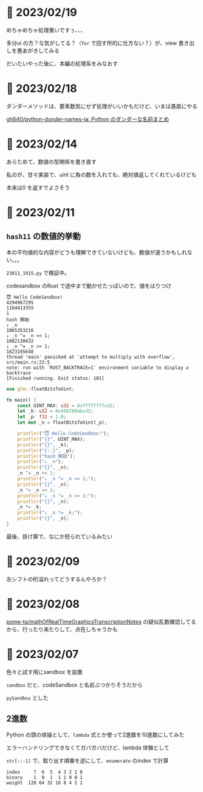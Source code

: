 # 📝 2023/02/19


めちゃめちゃ処理重いですぅ、、、

多分ui の方？な気がしてる？（`for` で回す所的に仕方ない？）が、view 書き出しを悪あがきしてみる


だいたいやった後に、本編の処理系をみなおす

# 📝 2023/02/18

ダンダーメソッドは、要素数気にせず処理がいいかもだけど、いまは愚直にやる

[gh640/python-dunder-names-ja: Python のダンダーな名前まとめ](https://github.com/gh640/python-dunder-names-ja)

# 📝 2023/02/14

あらためて、数値の型関係を書き直す

私のが、甘々実装で、uint に負の数を入れても、絶対値返してくれているけども

本来は0 を返すでよさそう

# 📝 2023/02/11

## `hash11` の数値的挙動

本の平均値的な内容がどうも理解できていないけども、数値が違うかもしれない。。。

`23011_1915.py` で検証中。

codesandbox のRust で途中まで動かせたっぽいので、値をはりつけ

```
😇 Hello CodeSandbox!
4294967295
1164413355
1
hash 開始
↓ _n
1065353216
↓ _n ^= _n << 1;
1082130432
↓ _n ^= _n >> 1;
1623195648
thread 'main' panicked at 'attempt to multiply with overflow', src/main.rs:22:5
note: run with `RUST_BACKTRACE=1` environment variable to display a backtrace
[Finished running. Exit status: 101]

```

```main.rs
use glm::floatBitsToUint;

fn main() {
    const UINT_MAX: u32 = 0xffffffffu32;
    let _k: u32 = 0x456789abu32;
    let _p: f32 = 1.0;
    let mut _n = floatBitsToUint(_p);

    println!("😇 Hello CodeSandbox!");
    println!("{}", UINT_MAX);
    println!("{}", _k);
    println!("{:.}", _p);
    println!("hash 開始");
    println!("↓ _n");
    println!("{}", _n);
    _n ^= _n << 1;
    println!("↓ _n ^= _n << 1;");
    println!("{}", _n);
    _n ^= _n >> 1;
    println!("↓ _n ^= _n >> 1;");
    println!("{}", _n);
    _n *= _k;
    println!("↓ _n *= _k;");
    println!("{}", _n);
}


```

最後、掛け算で、なにか怒られているみたい

# 📝 2023/02/09

左シフトの桁溢れってどうするんやろか？

# 📝 2023/02/08

[pome-ta/mathOfRealTimeGraphicsTranscriptionNotes](https://github.com/pome-ta/mathOfRealTimeGraphicsTranscriptionNotes) の疑似乱数確認してるから、行ったり来たりして、点在しちゃうかも

# 📝 2023/02/07

色々と試す用にsandbox を設置

`sandbox` だと、codeSandbox と名前ぶつかりそうだから

`pySandbox` とした

## 2進数

Python の頭の体操として、`lambda` 式とか使って2進数を10進数にしてみた

エラーハンドリングできなくてガバガバだけど、lambda 体験として

`str[::-1]` で、取り出す順番を逆にして、`enumerate` のindex で計算

```
index     7  6  5  4 3 2 1 0
binary    1  0  1  1 1 0 0 1
weight  128 64 32 16 8 4 2 1

```

